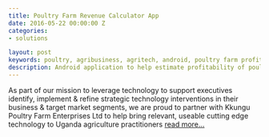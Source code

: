 ```yaml
---
title: Poultry Farm Revenue Calculator App
date: 2016-05-22 00:00:00 Z
categories:
- solutions

layout: post
keywords: poultry, agribusiness, agritech, android, poultry farm profitability, poultry feed comparison
description: Android application to help estimate profitability of poultry layers 
---
```


As part of our mission to leverage technology to support executives identify, implement & refine strategic technology interventions in their business & target market segments, we are proud to partner with Kkungu Poultry Farm Enterprises Ltd to help bring relevant, useable cutting edge technology to Uganda agriculture practitioners <a href="https://ssmusoke.com/2016/05/22/styx-technology-group-launches-poultry-farm-revenue-calculator-app/" target="_blank">read more...</a> 

